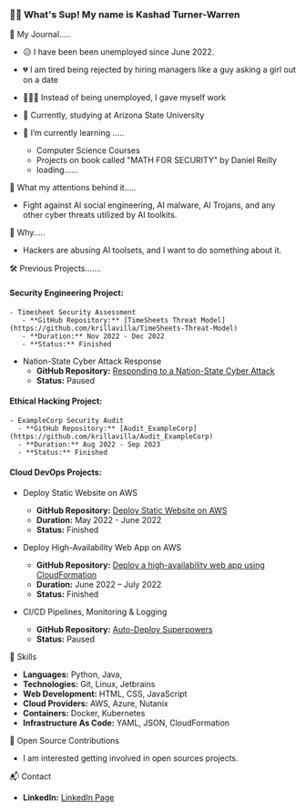 ### 👋🏼 What's Sup! My name is Kashad Turner-Warren 

 📖 My Journal.....
  -  😥 I have been been unemployed since June 2022.
  -  💔 I am tired being rejected by hiring managers like a guy asking a girl out on a date
  -  👨🏽‍💼 Instead of being unemployed, I gave myself work
  - 🔭 Currently, studying at Arizona State University

  - 🌱 I’m currently learning .....
    - Computer Science Courses
    - Projects on book called "MATH FOR SECURITY" by Daniel Reilly
    - loading......

 💁 What my attentions behind it.....
  - Fight against AI social engineering, AI malware, AI Trojans, and any other cyber threats utilized by AI toolkits.

 💁 Why.....
  - Hackers are abusing AI toolsets, and I want to do something about it.


 🛠️ Previous Projects.......
  #### Security Engineering Project:
    - Timesheet Security Assessment
       - **GitHub Repository:** [TimeSheets Threat Model](https://github.com/krillavilla/TimeSheets-Threat-Model)
       - **Duration:** Nov 2022 - Dec 2022
       - **Status:** Finished
  
  - Nation-State Cyber Attack Response
    - **GitHub Repository:** [Responding to a Nation-State Cyber Attack](https://github.com/krillavilla/Responding-to-a-Nation-State-Cyber-Attack)
    - **Status:** Paused
    
  #### Ethical Hacking Project:
    - ExampleCorp Security Audit
      - **GitHub Repository:** [Audit_ExampleCorp](https://github.com/krillavilla/Audit_ExampleCorp)
      - **Duration:** Aug 2022 - Sep 2023
      - **Status:** Finished

  #### Cloud DevOps Projects:
  - Deploy Static Website on AWS
    - **GitHub Repository:** [Deploy Static Website on AWS](https://github.com/krillavilla/Deploy-Static-Website-on-AWS)
    - **Duration:** May 2022 - June 2022
    - **Status:** Finished

  - Deploy High-Availability Web App on AWS
    - **GitHub Repository:** [Deploy a high-availability web app using CloudFormation](https://github.com/krillavilla/Deploy-a-high-availability-web-app-using-CloudFormation)
    - **Duration:** June 2022 – July 2022
    - **Status:** Finished
     
  - CI/CD Pipelines, Monitoring & Logging
    - **GitHub Repository:** [Auto-Deploy Superpowers](https://github.com/krillavilla/Give-Your-Application-Auto-Deploy-Superpowers)
    - **Status:** Paused
         
 🚀 Skills
  - **Languages:** Python, Java, 
  - **Technologies:** Git, Linux, Jetbrains
  - **Web Development:** HTML, CSS, JavaScript
  - **Cloud Providers:** AWS, Azure, Nutanix
  - **Containers:** Docker, Kubernetes  
  - **Infrastructure As Code:** YAML, JSON, CloudFormation
  
 🤝 Open Source Contributions
  - I am interested getting involved in open sources projects.

 📬 Contact
  - **LinkedIn:** [LinkedIn Page](https://www.linkedin.com/in/krillavilla/)


<!--
**krillavilla/krillavilla** is a ✨ _special_ ✨ repository because its `README.md` (this file) appears on your GitHub profile.

Here are some ideas to get you started:

- 🌱 I’m currently learning ...
- 👯 I’m looking to collaborate on ...
- 🤔 I’m looking for help with ...
- 💬 Ask me about ...
- 📫 How to reach me: ...
- 😄 Pronouns: ...
- ⚡ Fun fact: ...
-->
